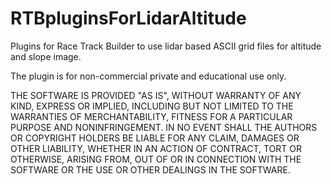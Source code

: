# RTBpluginsForLidarAltitude
Plugins for Race Track Builder to use lidar based ASCII grid files for altitude and slope image.

The plugin is for non-commercial private and educational use only.

THE SOFTWARE IS PROVIDED "AS IS", WITHOUT WARRANTY OF ANY KIND,
EXPRESS OR IMPLIED, INCLUDING BUT NOT LIMITED TO THE WARRANTIES OF
MERCHANTABILITY, FITNESS FOR A PARTICULAR PURPOSE AND NONINFRINGEMENT.
IN NO EVENT SHALL THE AUTHORS OR COPYRIGHT HOLDERS BE LIABLE FOR ANY
CLAIM, DAMAGES OR OTHER LIABILITY, WHETHER IN AN ACTION OF CONTRACT,
TORT OR OTHERWISE, ARISING FROM, OUT OF OR IN CONNECTION WITH THE
SOFTWARE OR THE USE OR OTHER DEALINGS IN THE SOFTWARE.
